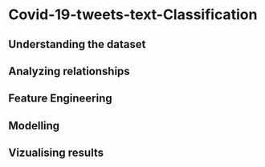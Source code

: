 # Covid-19-tweets-text-Classification

## Understanding the dataset
## Analyzing relationships
## Feature Engineering
## Modelling
## Vizualising results
